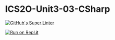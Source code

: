 # ICS2O-Unit3-03-CSharp

[![GitHub's Super Linter](https://github.com/Lucas-Tyman/ICS2O-Unit3-03-CSharp/workflows/GitHub's%20Super%20Linter/badge.svg)](https://github.com/Lucas-Tyman/ICS2O-Unit3-03-CSharp/actions)



[![Run on Repl.it](https://repl.it/badge/github/Lucas-Tyman/ICS2O-Unit3-03-CSharp)](https://repl.it/github/Lucas-Tyman/ICS2O-Unit3-03-CSharp)
